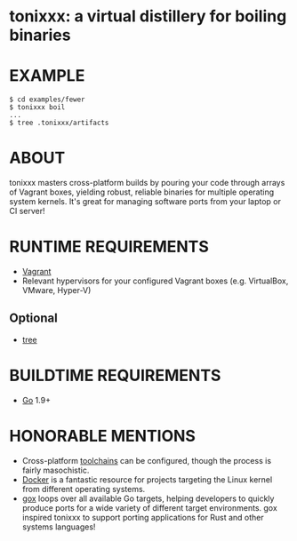 # tonixxx: a virtual distillery for boiling binaries

# EXAMPLE

```console
$ cd examples/fewer
$ tonixxx boil
...
$ tree .tonixxx/artifacts
```

# ABOUT

tonixxx masters cross-platform builds by pouring your code through arrays of Vagrant boxes, yielding robust, reliable binaries for multiple operating system kernels. It's great for managing software ports from your laptop or CI server!

# RUNTIME REQUIREMENTS

* [Vagrant](https://www.vagrantup.com/)
* Relevant hypervisors for your configured Vagrant boxes (e.g. VirtualBox, VMware, Hyper-V)

## Optional

* [tree](https://linux.die.net/man/1/tree)

# BUILDTIME REQUIREMENTS

* [Go](https://golang.org/) 1.9+

# HONORABLE MENTIONS

* Cross-platform [toolchains](https://elinux.org/Toolchains) can be configured, though the process is fairly masochistic.
* [Docker](https://www.docker.com/) is a fantastic resource for projects targeting the Linux kernel from different operating systems.
* [gox](https://github.com/mitchellh/gox) loops over all available Go targets, helping developers to quickly produce ports for a wide variety of different target environments. gox inspired tonixxx to support porting applications for Rust and other systems languages!
